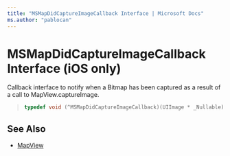 ```yaml
---
title: "MSMapDidCaptureImageCallback Interface | Microsoft Docs"
ms.author: "pablocan"
---
```


# MSMapDidCaptureImageCallback Interface (iOS only)

Callback interface to notify when a Bitmap has been captured as a result of a call to MapView.captureImage.

>```objectivec
> typedef void (^MSMapDidCaptureImageCallback)(UIImage * _Nullable)
>```

## See Also

* [MapView](../MapView-class.md)